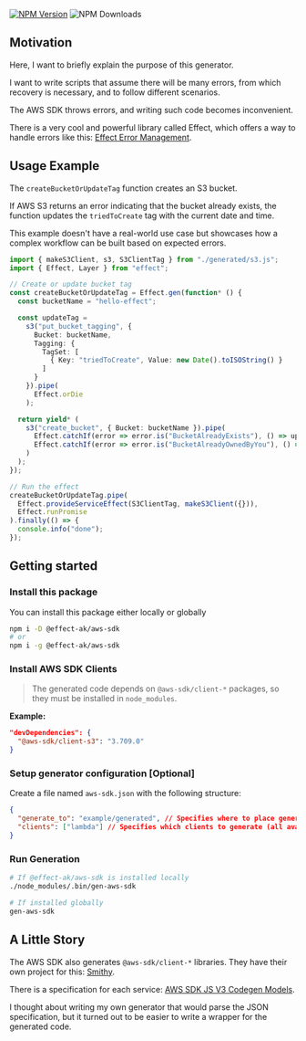 [![NPM Version](https://img.shields.io/npm/v/%40effect-ak%2Faws-sdk)](https://www.npmjs.com/package/@effect-ak/aws-sdk)
![NPM Downloads](https://img.shields.io/npm/dw/%40effect-ak%2Faws-sdk)

## Motivation

Here, I want to briefly explain the purpose of this generator.

I want to write scripts that assume there will be many errors, from which recovery is necessary, and to follow different scenarios.

The AWS SDK throws errors, and writing such code becomes inconvenient.

There is a very cool and powerful library called Effect, which offers a way to handle errors like this: [Effect Error Management](https://effect.website/docs/error-management/expected-errors/).

## Usage Example

The `createBucketOrUpdateTag` function creates an S3 bucket.

If AWS S3 returns an error indicating that the bucket already exists, the function updates the `triedToCreate` tag with the current date and time.

This example doesn't have a real-world use case but showcases how a complex workflow can be built based on expected errors.

```typescript
import { makeS3Client, s3, S3ClientTag } from "./generated/s3.js";
import { Effect, Layer } from "effect";

// Create or update bucket tag
const createBucketOrUpdateTag = Effect.gen(function* () {
  const bucketName = "hello-effect";

  const updateTag = 
    s3("put_bucket_tagging", { 
      Bucket: bucketName,
      Tagging: {
        TagSet: [
          { Key: "triedToCreate", Value: new Date().toISOString() }
        ]
      }
    }).pipe(
      Effect.orDie
    );

  return yield* (
    s3("create_bucket", { Bucket: bucketName }).pipe(
      Effect.catchIf(error => error.is("BucketAlreadyExists"), () => updateTag),
      Effect.catchIf(error => error.is("BucketAlreadyOwnedByYou"), () => updateTag)
    )
  );
});

// Run the effect
createBucketOrUpdateTag.pipe(
  Effect.provideServiceEffect(S3ClientTag, makeS3Client({})),
  Effect.runPromise
).finally(() => {
  console.info("done");
});
```

## Getting started

### Install this package

You can install this package either locally or globally
```bash
npm i -D @effect-ak/aws-sdk
# or
npm i -g @effect-ak/aws-sdk
```

### Install AWS SDK Clients

> The generated code depends on `@aws-sdk/client-*` packages, so they must be installed in `node_modules`.

**Example:**
```json
"devDependencies": {
  "@aws-sdk/client-s3": "3.709.0"
}
```

### Setup generator configuration [Optional]

Create a file named `aws-sdk.json` with the following structure:

```json
{
  "generate_to": "example/generated", // Specifies where to place generated files
  "clients": ["lambda"] // Specifies which clients to generate (all available in node_modules by default)
}
```

### Run Generation

```bash
# If @effect-ak/aws-sdk is installed locally
./node_modules/.bin/gen-aws-sdk

# If installed globally
gen-aws-sdk
```

## A Little Story

The AWS SDK also generates `@aws-sdk/client-*` libraries. They have their own project for this: [Smithy](https://smithy.io/2.0/index.html).

There is a specification for each service: [AWS SDK JS V3 Codegen Models](https://github.com/aws/aws-sdk-js-v3/tree/main/codegen/sdk-codegen/aws-models).

I thought about writing my own generator that would parse the JSON specification, but it turned out to be easier to write a wrapper for the generated code.
